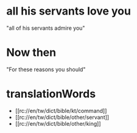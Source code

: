 # all his servants love you

"all of his servants admire you"

# Now then

"For these reasons you should"

# translationWords

* [[rc://en/tw/dict/bible/kt/command]]
* [[rc://en/tw/dict/bible/other/servant]]
* [[rc://en/tw/dict/bible/other/king]]
